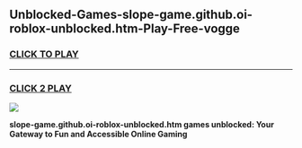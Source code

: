 
## Unblocked-Games-slope-game.github.oi-roblox-unblocked.htm-Play-Free-vogge
<h3>
<a href="https://premium76.site?title=slope-game.github.oi-roblox-unblocked.htm&ref=22A">CLICK TO PLAY</a></h3>
<hr>

<h3>
<a href="https://premium76.site?title=slope-game.github.oi-roblox-unblocked.htm&ref=22A">CLICK 2 PLAY</a>
  
</h3>

<a href="https://premium76.site?title=slope-game.github.oi-roblox-unblocked.htm&ref=22A"><img src="https://clearcache.store/games.png"></a>


**slope-game.github.oi-roblox-unblocked.htm games unblocked: Your Gateway to Fun and Accessible Online Gaming**
